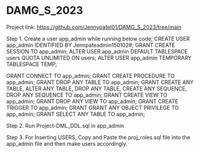 # DAMG_S_2023

Project link: https://github.com/Jennypatel01/DAMG_S_2023/tree/main

Step 1. Create a user app_admin while running below code;
CREATE USER app_admin IDENTIFIED BY Jennpateadmin150102#;
GRANT CREATE SESSION TO app_admin;
ALTER USER app_admin DEFAULT TABLESPACE users QUOTA UNLIMITED ON users;
ALTER USER app_admin TEMPORARY TABLESPACE TEMP;

GRANT CONNECT TO app_admin;
GRANT CREATE PROCEDURE TO app_admin;
GRANT DROP ANY TABLE TO app_admin;
GRANT CREATE ANY TABLE, ALTER ANY TABLE, DROP ANY TABLE, CREATE ANY SEQUENCE, DROP ANY SEQUENCE TO app_admin;
GRANT CREATE VIEW TO app_admin;
GRANT DROP ANY VIEW TO app_admin;
GRANT CREATE TRIGGER TO app_admin;
GRANT GRANT ANY OBJECT PRIVILEGE TO app_admin;
GRANT SELECT ANY TABLE TO app_admin;


Step 2. 
Run Project-DML_DDL.sql in app_admin


Step 3. 
For Inserting USERS, Copy and Paste the proj_roles.sql file into the app_admin file and then make users accordingly.

